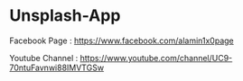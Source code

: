# Unsplash-App

Facebook Page : https://www.facebook.com/alamin1x0page

Youtube Channel : https://www.youtube.com/channel/UC9-70ntuFavnwi88IMVTGSw

